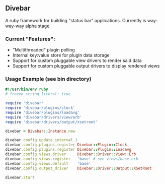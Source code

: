 ## Divebar

A ruby framework for building "status bar" applications. Currently is way-way-way alpha stage.

### Current "Features":

* "Multithreaded" plugin polling
* Internal key:value store for plugin data storage
* Support for custom pluggable view drivers to render said data
* Support for custom pluggable output drivers to display rendered views

### Usage Example (see bin directory)
```ruby
#!/usr/bin/env ruby
# frozen_string_literal: true

require 'divebar'
require 'divebar/plugins/clock'
require 'divebar/plugins/loadavg'
require 'divebar/drivers/view/erb'
require 'divebar/drivers/output/xsetroot'

divebar = Divebar::Instance.new

divebar.config.update_interval 1
divebar.config.plugins.register Divebar::Plugin::Clock
divebar.config.plugins.register Divebar::Plugin::Loadavg
divebar.config.views.driver     Divebar::Driver::View::Erb
divebar.config.views.register   'base' # see views/base.erb
divebar.config.views.default    'base'
divebar.config.output_driver    Divebar::Driver::Output::XSetRoot

divebar.start
```
